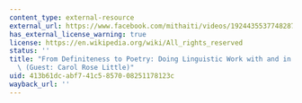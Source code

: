 ```yaml
---
content_type: external-resource
external_url: https://www.facebook.com/mithaiti/videos/1924435537748287
has_external_license_warning: true
license: https://en.wikipedia.org/wiki/All_rights_reserved
status: ''
title: "From Definiteness to Poetry: Doing Linguistic Work with and in Ch\u2019ol\
  \ (Guest: Carol Rose Little)"
uid: 413b61dc-abf7-41c5-8570-08251178123c
wayback_url: ''
---
```

